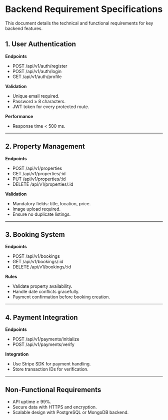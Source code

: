 # Backend Requirement Specifications

This document details the technical and functional requirements for key backend features.

## 1. User Authentication

**Endpoints**
- POST /api/v1/auth/register  
- POST /api/v1/auth/login  
- GET /api/v1/auth/profile

**Validation**
- Unique email required.
- Password ≥ 8 characters.
- JWT token for every protected route.

**Performance**
- Response time < 500 ms.

---

## 2. Property Management

**Endpoints**
- POST /api/v1/properties
- GET /api/v1/properties/:id
- PUT /api/v1/properties/:id
- DELETE /api/v1/properties/:id

**Validation**
- Mandatory fields: title, location, price.
- Image upload required.
- Ensure no duplicate listings.

---

## 3. Booking System

**Endpoints**
- POST /api/v1/bookings
- GET /api/v1/bookings/:id
- DELETE /api/v1/bookings/:id

**Rules**
- Validate property availability.
- Handle date conflicts gracefully.
- Payment confirmation before booking creation.

---

## 4. Payment Integration

**Endpoints**
- POST /api/v1/payments/initialize
- POST /api/v1/payments/verify

**Integration**
- Use Stripe SDK for payment handling.
- Store transaction IDs for verification.

---

## Non-Functional Requirements
- API uptime ≥ 99%.
- Secure data with HTTPS and encryption.
- Scalable design with PostgreSQL or MongoDB backend.
